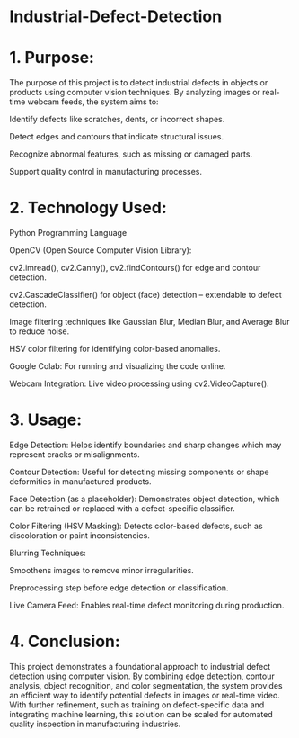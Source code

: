 # **Industrial-Defect-Detection**

# **1. Purpose:**

The purpose of this project is to detect industrial defects in objects or products using computer vision techniques. By analyzing images or real-time webcam feeds, the system aims to:

Identify defects like scratches, dents, or incorrect shapes.

Detect edges and contours that indicate structural issues.

Recognize abnormal features, such as missing or damaged parts.

Support quality control in manufacturing processes.

# **2. Technology Used:**

Python Programming Language

OpenCV (Open Source Computer Vision Library):

cv2.imread(), cv2.Canny(), cv2.findContours() for edge and contour detection.

cv2.CascadeClassifier() for object (face) detection – extendable to defect detection.

Image filtering techniques like Gaussian Blur, Median Blur, and Average Blur to reduce noise.

HSV color filtering for identifying color-based anomalies.

Google Colab: For running and visualizing the code online.

Webcam Integration: Live video processing using cv2.VideoCapture().

# **3. Usage:**

Edge Detection: Helps identify boundaries and sharp changes which may represent cracks or misalignments.

Contour Detection: Useful for detecting missing components or shape deformities in manufactured products.

Face Detection (as a placeholder): Demonstrates object detection, which can be retrained or replaced with a defect-specific classifier.

Color Filtering (HSV Masking): Detects color-based defects, such as discoloration or paint inconsistencies.

Blurring Techniques:

Smoothens images to remove minor irregularities.

Preprocessing step before edge detection or classification.

Live Camera Feed: Enables real-time defect monitoring during production.

# **4. Conclusion:**

This project demonstrates a foundational approach to industrial defect detection using computer vision. By combining edge detection, contour analysis, object recognition, and color segmentation, the system provides an efficient way to identify potential defects in images or real-time video. With further refinement, such as training on defect-specific data and integrating machine learning, this solution can be scaled for automated quality inspection in manufacturing industries.
